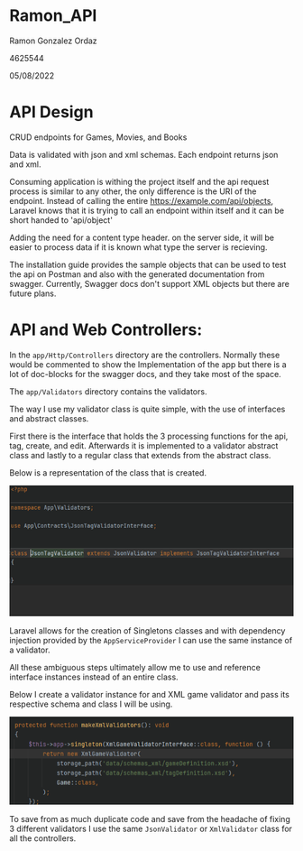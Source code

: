 # Ramon_API

Ramon Gonzalez Ordaz

4625544

05/08/2022

# API Design

CRUD endpoints for Games, Movies, and Books

Data is validated with json and xml schemas. Each endpoint returns json and xml.

Consuming application is withing the project itself and the api request process is similar to any other, the only
difference is the URI of the endpoint. Instead of calling the entire https://example.com/api/objects, Laravel knows that
it is trying to call an endpoint within itself and it can be short handed to 'api/object'

Adding the need for a content type header. on the server side, it will be easier to process data if it is known what
type the server is recieving.

The installation guide provides the sample objects that can be used to test the api on Postman and also with the
generated documentation from swagger. Currently, Swagger docs don't support XML objects but there are future plans.

# API and Web Controllers:

In the ```app/Http/Controllers``` directory are the controllers. Normally these would be commented to show the
Implementation of the app but there is a lot of doc-blocks for the swagger docs, and they take most of the space.

The ```app/Validators``` directory contains the validators.

The way I use my validator class is quite simple, with the use of interfaces and abstract classes.

First there is the interface that holds the 3 processing functions for the api, tag, create, and edit. Afterwards it is
implemented to a validator abstract class and lastly to a regular class that extends from the abstract class.

Below is a representation of the class that is created.

![img_4.png](img_4.png)

Laravel allows for the creation of Singletons classes and with dependency injection provided by
the ```AppServiceProvider``` I can use the same instance of a validator.

All these ambiguous steps ultimately allow me to use and reference interface instances instead of an entire class.

Below I create a validator instance for and XML game validator and pass its respective schema and class I will be using.

![img_5.png](img_5.png)

To save from as much duplicate code and save from the headache of fixing 3 different validators I use the
same ```JsonValidator``` or ```XmlValidator``` class for all the controllers.

